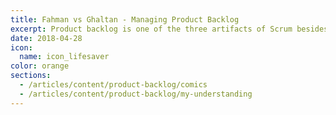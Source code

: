 ```yaml
---
title: Fahman vs Ghaltan - Managing Product Backlog
excerpt: Product backlog is one of the three artifacts of Scrum besides Sprint backlog and Product Increment. Let's see how Fahman & Ghaltan handle it.
date: 2018-04-28
icon:
  name: icon_lifesaver
color: orange
sections:
  - /articles/content/product-backlog/comics
  - /articles/content/product-backlog/my-understanding
---
```


